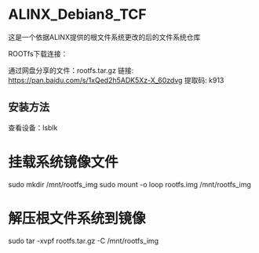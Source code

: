 # ALINX_Debian8_TCF
这是一个依据ALINX提供的根文件系统更改的后的文件系统仓库

ROOTfs下载连接：

通过网盘分享的文件：rootfs.tar.gz
链接: https://pan.baidu.com/s/1xQed2h5ADK5Xz-X_60zdvg 提取码: k913

## 安装方法

查看设备：lsblk

# 挂载系统镜像文件
sudo mkdir /mnt/rootfs_img
sudo mount -o loop rootfs.img /mnt/rootfs_img

# 解压根文件系统到镜像
sudo tar -xvpf rootfs.tar.gz -C /mnt/rootfs_img
